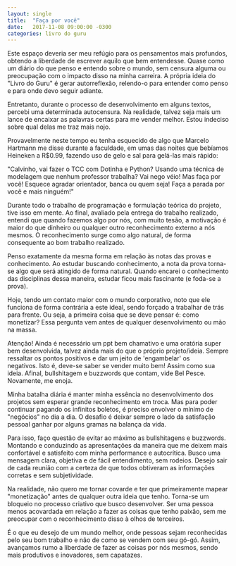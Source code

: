 ```yaml
---
layout: single
title:  "Faça por você"
date:   2017-11-08 09:00:00 -0300
categories: livro do guru
---
```


Este espaço deveria ser meu refúgio para os pensamentos mais profundos, obtendo a liberdade de escrever aquilo que bem entendesse. Quase como um diário do que penso e entendo sobre o mundo, sem censura alguma ou preocupação com o impacto disso na minha carreira. A própria ideia do "Livro do Guru" é gerar autorreflexão, relendo-o para entender como penso e para onde devo seguir adiante.

Entretanto, durante o processo de desenvolvimento em alguns textos, percebi uma determinada autocensura. Na realidade, talvez seja mais um lance de encaixar as palavras certas para me vender melhor. Estou indeciso sobre qual delas me traz mais nojo.

Provavelmente neste tempo eu tenha esquecido de algo que Marcelo Hartmann me disse durante a faculdade, em umas das noites que bebíamos Heineken a R$0.99, fazendo uso de gelo e sal para gelá-las mais rápido:

"Calvinho, vai fazer o TCC com Dotinha e Python? Usando uma técnica de modelagem que nenhum professor trabalha? Vai nego véio! Mas faça por você! Esquece agradar orientador, banca ou quem seja! Faça a parada por você e mais ninguém!"

Durante todo o trabalho de programação e formulação teórica do projeto, tive isso em mente. Ao final, avaliado pela entrega do trabalho realizado, entendi que quando fazemos algo por nós, com muito tesão, a motivação é maior do que dinheiro ou qualquer outro reconhecimento externo a nós mesmos. O reconhecimento surge como algo natural, de forma consequente ao bom trabalho realizado.

Penso exatamente da mesma forma em relação às notas das provas e conhecimento. Ao estudar buscando conhecimento, a nota da prova torna-se algo que será atingido de forma natural. Quando encarei o conhecimento das disciplinas dessa maneira, estudar ficou mais fascinante (e foda-se a prova).

Hoje, tendo um contato maior com o mundo corporativo, noto que ele funciona de forma contrária a este ideal, sendo forçado a trabalhar de trás para frente. Ou seja, a primeira coisa que se deve pensar é: como monetizar? Essa pergunta vem antes de qualquer desenvolvimento ou mão na massa.

Atenção! Ainda é necessário um ppt bem chamativo e uma oratória super bem desenvolvida, talvez ainda mais do que o próprio projeto/ideia. Sempre ressaltar os pontos positivos e dar um jeito de 'engambelar' os negativos. Isto é, deve-se saber se vender muito bem! Assim como sua ideia. Afinal, bullshitagem e buzzwords que contam, vide Bel Pesce. Novamente, me enoja.

Minha batalha diária é manter minha essência no desenvolvimento dos projetos sem esperar grande reconhecimento em troca. Mas para poder continuar pagando os infinitos boletos, é preciso envolver o mínimo de "negócios" no dia a dia. O desafio é deixar sempre o lado da satisfação pessoal ganhar por alguns gramas na balança da vida.

Para isso, faço questão de evitar ao máximo as bullshitagens e buzzwords. Montando e conduzindo as apresentações da maneira que me deixem mais confortável e satisfeito com minha performance e autocrítica. Busco uma mensagem clara, objetiva e de fácil entendimento, sem rodeios. Desejo sair de cada reunião com a certeza de que todos obtiveram as informações corretas e sem subjetividade.

Na realidade, não quero me tornar covarde e ter que primeiramente mapear "monetização" antes de qualquer outra ideia que tenho. Torna-se um bloqueio no processo criativo que busco desenvolver. Ser uma pessoa menos acovardada em relação a fazer as coisas que tenho paixão, sem me preocupar com o reconhecimento disso à olhos de terceiros.

É o que eu desejo de um mundo melhor, onde pessoas sejam reconhecidas pelo seu bom trabalho e não de como se vendem com seu gó-gó. Assim, avançamos rumo a liberdade de fazer as coisas por nós mesmos, sendo mais produtivos e inovadores, sem capatazes.